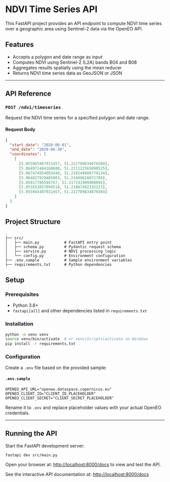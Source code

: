 # NDVI Time Series API

This FastAPI project provides an API endpoint to compute NDVI time series over a geographic area using Sentinel-2 data via the OpenEO API.

## Features

- Accepts a polygon and date range as input
- Computes NDVI using Sentinel-2 (L2A) bands B04 and B08
- Aggregates results spatially using the mean reducer
- Returns NDVI time series data as GeoJSON or JSON

---

## API Reference

### `POST /ndvi/timeseries`

Request the NDVI time series for a specified polygon and date range.

#### Request Body

```json
{
  "start_date": "2020-06-01",
  "end_date": "2020-06-30",
  "coordinates": [
    [
      [5.055945487931457, 51.222709834076504],
      [5.064972484168688, 51.221122565090525],
      [5.067474954083448, 51.218249806779134],
      [5.064827929485983, 51.21689628072789],
      [5.05917785594747, 51.217191909908095],
      [5.053553857094518, 51.21807492332223],
      [5.055945487931457, 51.222709834076504]
    ]
  ]
}
```

## Project Structure

```
.
├── src/
│   ├── main.py           # FastAPI entry point
│   ├── schema.py         # Pydantic request schema
│   ├── service.py        # NDVI processing logic
│   └── config.py         # Environment configuration
├── .env.sample           # Sample environment variables
├── requirements.txt      # Python dependencies
```

## Setup

### Prerequisites

- Python 3.8+
- `fastapi[all]` and other dependencies listed in `requirements.txt`

### Installation

```bash
python -m venv venv
source venv/bin/activate  # or venv\Scripts\activate on Windows
pip install -r requirements.txt
```

### Configuration

Create a `.env` file based on the provided sample:

#### `.env.sample`

```env
OPENEO_API_URL="openeo.dataspace.copernicus.eu"
OPENEO_CLIENT_ID="CLIENT_ID_PLACEHOLDER"
OPENEO_CLIENT_SECRET="CLIENT_SECRET_PLACEHOLDER"
```

Rename it to `.env` and replace placeholder values with your actual OpenEO credentials.

---

## Running the API

Start the FastAPI development server:

```bash
fastapi dev src/main.py
```

Open your browser at: [http://localhost:8000/docs](http://localhost:8000/docs) to view and test the API.

See the interactive API documentation at: [http://localhost:8000/docs](http://localhost:8000/docs)